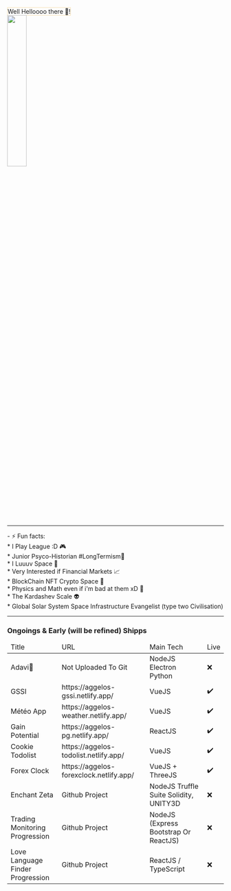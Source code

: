 <!DOCTYPE>
<html>
	<body container="fluid">
		<div class="row card">
    			<div>
				<span  style="text-align:center;border : 1px solid wheat">Well Helloooo there 👋!</span>
				<br/>
				<img 	width="30%" 
					heigth="30%" 
					src="https://user-images.githubusercontent.com/107952919/208421355-5aec41cb-2456-4c7d-9b54-0bb6206e7f8a.jpg"/>
			</div>
			<hr/>
			<div
				- 🌱 I’m currently learning Mostly JavaScript/ NodeJS / Blockchain Tech Web3 / ReactJS / UNITY3D / Solidity ETH<br/>
				- ⚡ Fun facts: <br/>
						* I Play League :D 🎮<br/>
						* Junior Psyco-Historian #LongTermism🧙<br/>
						* I Luuuv Space  🌌<br/>
						* Very Interested if Financial Markets 📈<br/>
						* BlockChain NFT Crypto Space 📒<br/>
						* Physics and Math even if i'm bad at them xD 🔭<br/>
						* The Kardashev Scale 👽<br/>
						* Global Solar System Space Infrastructure Evangelist (type two Civilisation)<br/>
			</div>
		</div>
	<hr>
	<h3>Ongoings & Early (will be refined) Shipps </h3>
		<div class="row card">
			<table>
				<thead>
					<tr><td>Title</td><td>URL</td> <td> Main Tech</td><td>Live</td></tr>
				</thead>
				<tbody>	
	<tr><td> Adavi💓	</td><td> Not Uploaded To Git </td> 	<td>NodeJS Electron Python</td>					<td> ❌ </td></tr>
	<tr><td> GSSI 		</td><td> https://aggelos-gssi.netlify.app/ </td> 	<td>VueJS</td>					<td> ✔️ </td></tr>
	<tr><td> Météo App 	</td><td> https://aggelos-weather.netlify.app/ </td> 	<td>VueJS</td>					<td> ✔️	</td> </tr>
	<tr><td> Gain Potential</td> <td> https://aggelos-pg.netlify.app/</td> 		<td>ReactJS</td>				<td> ✔️ </td></tr>
	<tr><td> Cookie Todolist</td><td> https://aggelos-todolist.netlify.app/ </td> 	<td>VueJS</td> 					<td> ✔️ </td></tr>
	<tr><td> Forex Clock</td>    <td> https://aggelos-forexclock.netlify.app/ </td> <td>VueJS + ThreeJS</td>			<td> ✔️ </td></tr>
	<tr><td> Enchant Zeta</td>    <td> Github Project </td> <td>NodeJS Truffle Suite Solidity, UNITY3D</td> 			<td> ❌ </td></tr>
	<tr><td> Trading Monitoring <br>Progression</td>    <td> Github Project </td> <td>NodeJS (Express Bootstrap Or ReactJS)</td> 	<td> ❌ </td></tr>
	<tr><td> Love Language Finder <br>Progression</td>    <td> Github Project </td> <td>ReactJS / TypeScript</td> 	<td> ❌ </td></tr>
				</tbody>
			</table>
		</div>
  	</body>
</html>

